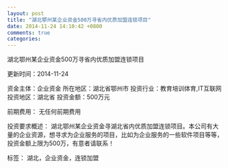 ```yaml
---
layout: post
title: "湖北鄂州某企业资金500万寻省内优质加盟连锁项目"
date: 2014-11-24 14:10:42 +0800
comments: true
categories: 
---
```

湖北鄂州某企业资金500万寻省内优质加盟连锁项目



更新时间：2014-11-24

资金主体：企业资金
所在地区：湖北省鄂州市
投资行业：教育培训体育,IT互联网
投资地区：湖北省
投资金额：500万元

前期费用：
无任何前期费用

投资要求概述：
湖北鄂州某企业资金寻湖北省内优质加盟连锁项目。本公司有大量的企业资源，想寻求为企业服务的项目，比如为企业服务的一些软件项目等等，投资金额上限为500万，有意者请联系！

标签：
湖北，企业资金，连锁加盟


